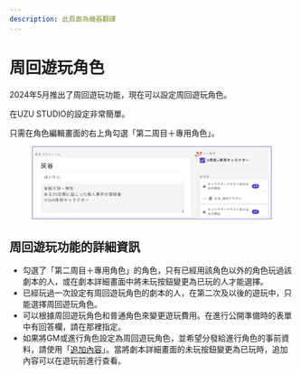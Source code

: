 ```yaml
---
description: 此頁面為機器翻譯
---
```


# 周回遊玩角色

2024年5月推出了周回遊玩功能，現在可以設定周回遊玩角色。

在UZU STUDIO的設定非常簡單。

只需在角色編輯畫面的右上角勾選「第二周目＋專用角色」。

<figure><img src="../../.gitbook/assets/image (134).png" alt=""><figcaption></figcaption></figure>

## 周回遊玩功能的詳細資訊

* 勾選了「第二周目＋專用角色」的角色，只有已經用該角色以外的角色玩過該劇本的人，或在劇本詳細畫面中將未玩按鈕變更為已玩的人才能選擇。
* 已經玩過一次設定有周回遊玩角色的劇本的人，在第二次及以後的遊玩中，只能選擇周回遊玩角色。
* 可以根據周回遊玩角色和普通角色來變更遊玩費用。在進行公開準備時的表單中有回答欄，請在那裡指定。
* 如果將GM或進行角色設定為周回遊玩角色，並希望分發給進行角色的事前資料，請使用「[追加內容](../../scenariohome/marketing.md#kontentsuno)」。當將劇本詳細畫面的未玩按鈕變更為已玩時，追加內容可以在遊玩前進行查看。
